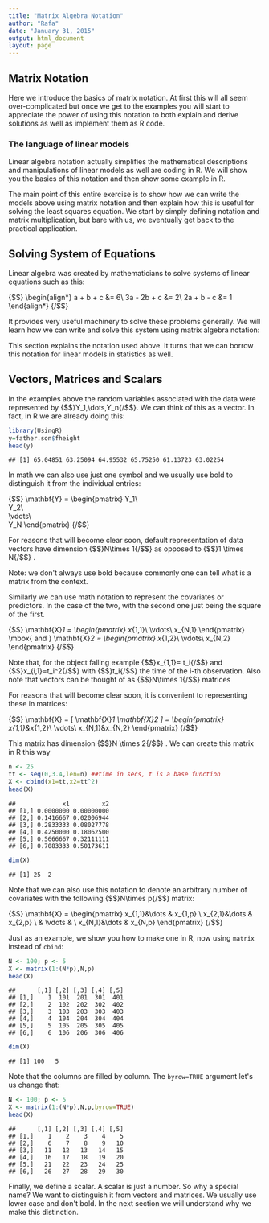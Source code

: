 ```yaml
---
title: "Matrix Algebra Notation"
author: "Rafa"
date: "January 31, 2015"
output: html_document
layout: page
---
```




## Matrix Notation

Here we introduce the basics of matrix notation. At first this will all seem over-complicated but once we get to the examples you will start to appreciate the power of using this notation to both explain and derive solutions as well as implement them as R code. 

### The language of linear models

Linear algebra notation actually  simplifies the mathematical descriptions and manipulations of linear models as well are coding in R. We will show you the basics of this notation and then show some example in R.

The main point of this entire exercise is to show how we can write the models above using matrix notation and then explain how this is useful for solving the least squares equation. We start by simply defining notation and matrix multiplication, but bare with us, we eventually get back to the practical application.

## Solving System of Equations

Linear algebra was created by mathematicians to solve systems of linear equations such as this:

{$$}
\begin{align*}
a + b + c &= 6\\
3a - 2b + c &= 2\\
2a + b  - c &= 1
\end{align*}
{/$$}

It provides very useful machinery to solve these problems generally. We will learn how we can write and solve this system using matrix algebra notation:


This section explains the notation used above. It turns that we can borrow this notation for linear models in statistics as well.

## Vectors, Matrices and Scalars

In the examples above the random variables associated with the data were represented by {$$}Y_1,\dots,Y_n{/$$}. We can think of this as a vector. In fact, in R we are already doing this:


```r
library(UsingR)
y=father.son$fheight
head(y)
```

```
## [1] 65.04851 63.25094 64.95532 65.75250 61.13723 63.02254
```
In math we can also use just one symbol and we usually use bold to distinguish it from the individual entries:

{$$} \mathbf{Y} = \begin{pmatrix}
Y_1\\\
Y_2\\\
\vdots\\\
Y_N
\end{pmatrix}
{/$$}


For reasons that will become clear soon, default representation of data vectors have dimension {$$}N\times 1{/$$} as opposed to {$$}1 \times N{/$$} .

Note: we don't always use bold because commonly one can tell what is a matrix from the context.

Similarly we can use math notation to represent the covariates or predictors. In the case of the two, with the second one just being the square of the first.

{$$} 
\mathbf{X}_1 = \begin{pmatrix}
x_{1,1}\\
\vdots\\
x_{N,1}
\end{pmatrix} \mbox{ and }
\mathbf{X}_2 = \begin{pmatrix}
x_{1,2}\\
\vdots\\
x_{N,2}
\end{pmatrix}
{/$$}

Note that, for the object falling example {$$}x_{1,1}= t_i{/$$} and {$$}x_{i,1}=t_i^2{/$$} with {$$}t_i{/$$} the time of the i-th observation. Also note that vectors can be thought of as {$$}N\times 1{/$$} matrices 

For reasons that will become clear soon, it is convenient to representing  these in matrices:

{$$} 
\mathbf{X} = [ \mathbf{X}_1 \mathbf{X}_2 ] = \begin{pmatrix}
x_{1,1}&x_{1,2}\\
\vdots\\
x_{N,1}&x_{N,2}
\end{pmatrix}
{/$$}

This matrix has dimension {$$}N \times 2{/$$} . We can create this matrix in R this way


```r
n <- 25
tt <- seq(0,3.4,len=n) ##time in secs, t is a base function
X <- cbind(x1=tt,x2=tt^2)
head(X)
```

```
##             x1         x2
## [1,] 0.0000000 0.00000000
## [2,] 0.1416667 0.02006944
## [3,] 0.2833333 0.08027778
## [4,] 0.4250000 0.18062500
## [5,] 0.5666667 0.32111111
## [6,] 0.7083333 0.50173611
```

```r
dim(X)
```

```
## [1] 25  2
```

Note that we can also use this notation to denote an arbitrary number of covariates with the following {$$}N\times p{/$$} matrix:

{$$}
\mathbf{X} = \begin{pmatrix}
  x_{1,1}&\dots & x_{1,p} \\
  x_{2,1}&\dots & x_{2,p} \\
   & \vdots & \\
  x_{N,1}&\dots & x_{N,p} 
  \end{pmatrix}
{/$$}

Just as an example, we show you how to make one in R, now using `matrix` instead of `cbind`:


```r
N <- 100; p <- 5
X <- matrix(1:(N*p),N,p)
head(X)
```

```
##      [,1] [,2] [,3] [,4] [,5]
## [1,]    1  101  201  301  401
## [2,]    2  102  202  302  402
## [3,]    3  103  203  303  403
## [4,]    4  104  204  304  404
## [5,]    5  105  205  305  405
## [6,]    6  106  206  306  406
```

```r
dim(X)
```

```
## [1] 100   5
```

Note that the columns are filled by column. The `byrow=TRUE` argument let's us change that:


```r
N <- 100; p <- 5
X <- matrix(1:(N*p),N,p,byrow=TRUE)
head(X)
```

```
##      [,1] [,2] [,3] [,4] [,5]
## [1,]    1    2    3    4    5
## [2,]    6    7    8    9   10
## [3,]   11   12   13   14   15
## [4,]   16   17   18   19   20
## [5,]   21   22   23   24   25
## [6,]   26   27   28   29   30
```

Finally, we define a scalar. A scalar is just a number. So why a special name? We want to distinguish it from vectors and matrices. We usually use lower case and don't bold. In the next section we will understand why we make this distinction.

